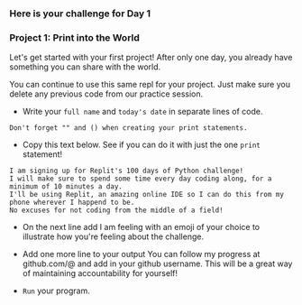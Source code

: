 ### Here is your challenge for Day 1
### Project 1: Print into the World
Let's get started with your first project! After only one day, you already have something you can share with the world.

You can continue to use this same repl for your project. Just make sure you delete any previous code from our practice session.

+ Write your `full name` and `today's date` in separate lines of code.
```Hint
Don't forget "" and () when creating your print statements.
```
+ Copy this text below. See if you can do it with just the one `print` statement!
```
I am signing up for Replit's 100 days of Python challenge!
I will make sure to spend some time every day coding along, for a minimum of 10 minutes a day.
I'll be using Replit, an amazing online IDE so I can do this from my phone wherever I happend to be. 
No excuses for not coding from the middle of a field!
```


+ On the next line add I am feeling with an emoji of your choice to illustrate how you're feeling about the challenge.

+ Add one more line to your output You can follow my progress at github.com/@ and add in your github username. This will be a great way of maintaining accountability for yourself!

+ `Run` your program.
